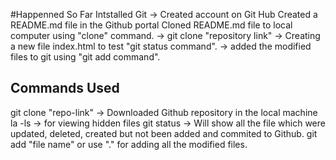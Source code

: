 #Happenned So Far
Intstalled Git -> Created account on Git Hub
Created a README.md file in the Github portal
Cloned README.md file to local computer using "clone" command.
-> git clone "repository link"
-> Creating a new file index.html to test "git status command".
-> added the modified files to git using "git add command".



## Commands Used
git clone "repo-link" -> Downloaded Github repository in the local machine
la -ls -> for viewing hidden files
git status -> Will show all the file which were updated, deleted, created but not been added and commited to Github. 
git add "file name" or use "." for adding all the modified files.
